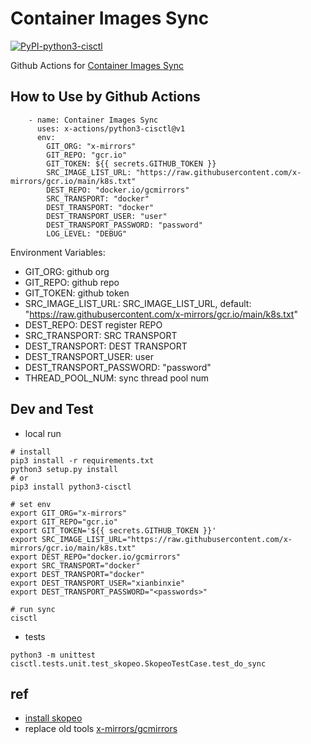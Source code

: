 # Container Images Sync

[![PyPI-python3-cisctl](https://img.shields.io/pypi/v/python3-cisctl.svg?maxAge=3600)](https://pypi.org/project/python3-cisctl/)

Github Actions for [Container Images Sync](https://github.com/marketplace/actions/container-images-sync)

## How to Use by Github Actions

```
    - name: Container Images Sync
      uses: x-actions/python3-cisctl@v1
      env:
        GIT_ORG: "x-mirrors"
        GIT_REPO: "gcr.io"
        GIT_TOKEN: ${{ secrets.GITHUB_TOKEN }}
        SRC_IMAGE_LIST_URL: "https://raw.githubusercontent.com/x-mirrors/gcr.io/main/k8s.txt"
        DEST_REPO: "docker.io/gcmirrors"
        SRC_TRANSPORT: "docker"
        DEST_TRANSPORT: "docker"
        DEST_TRANSPORT_USER: "user"
        DEST_TRANSPORT_PASSWORD: "password"
        LOG_LEVEL: "DEBUG"
```

Environment Variables:

- GIT_ORG: github org
- GIT_REPO: github repo
- GIT_TOKEN: github token
- SRC_IMAGE_LIST_URL: SRC_IMAGE_LIST_URL, default: "https://raw.githubusercontent.com/x-mirrors/gcr.io/main/k8s.txt"
- DEST_REPO: DEST register REPO
- SRC_TRANSPORT: SRC TRANSPORT
- DEST_TRANSPORT: DEST TRANSPORT
- DEST_TRANSPORT_USER: user
- DEST_TRANSPORT_PASSWORD: "password"
- THREAD_POOL_NUM: sync thread pool num

## Dev and Test

- local run

```
# install
pip3 install -r requirements.txt
python3 setup.py install
# or
pip3 install python3-cisctl

# set env
export GIT_ORG="x-mirrors"
export GIT_REPO="gcr.io"
export GIT_TOKEN='${{ secrets.GITHUB_TOKEN }}'
export SRC_IMAGE_LIST_URL="https://raw.githubusercontent.com/x-mirrors/gcr.io/main/k8s.txt"
export DEST_REPO="docker.io/gcmirrors"
export SRC_TRANSPORT="docker"
export DEST_TRANSPORT="docker"
export DEST_TRANSPORT_USER="xianbinxie"
export DEST_TRANSPORT_PASSWORD="<passwords>"

# run sync
cisctl
```

- tests

```
python3 -m unittest cisctl.tests.unit.test_skopeo.SkopeoTestCase.test_do_sync
```

## ref

- [install skopeo](https://www.xiexianbin.cn/container/tools/skopeo/)
- replace old tools [x-mirrors/gcmirrors](https://github.com/x-mirrors/gcmirrors)
